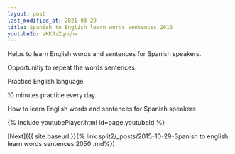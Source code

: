 ```yaml
---
layout: post
last_modified_at: 2021-03-29
title: Spanish to English learn words sentences 2016 
youtubeId: aKKJzZqnqhw
---
```

 
 
Helps to learn English words and sentences for Spanish speakers.

Opportunitiy to repeat the words sentences. 

Practice English language. 
 
10 minutes practice every day. 
 
How to learn English words and sentences for Spanish speakers 
 
{% include youtubePlayer.html id=page.youtubeId %}
 
 
[Next]({{ site.baseurl }}{% link  split2/_posts/2015-10-29-Spanish to english learn words sentences 2050 .md%})
 
